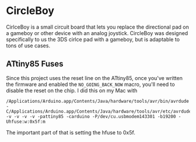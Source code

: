 # CircleBoy
CirlceBoy is a small circuit board that lets you replace the directional pad on a gameboy or other device with an analog joystick. CircleBoy was designed specifically to us the 3DS cirlce pad with a gameboy, but is adaptable to tons of use cases.

## ATtiny85 Fuses
Since this project uses the reset line on the ATtiny85, once you've written the firmware and enabled the `NO_GOING_BACK_NOW` macro, you'll need to disable the reset on the chip. I did this on my Mac with
```
/Applications/Arduino.app/Contents/Java/hardware/tools/avr/bin/avrdude -C/Applications/Arduino.app/Contents/Java/hardware/tools/avr/etc/avrdude.conf -v -v -v -v -pattiny85 -carduino -P/dev/cu.usbmodem143301 -b19200 -Uhfuse:w:0x5f:m
```
The important part of that is setting the hfuse to 0x5f.
